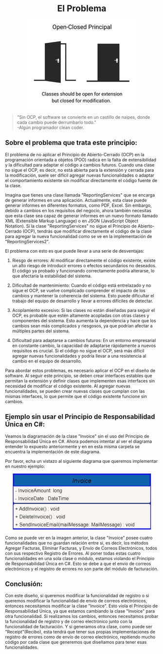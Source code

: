 ﻿<h1 align="center">El Problema</h1>

<p align="center">
  <img src="https://github.com/arozas/Solid/blob/main/img/OCP/OCP.jpg" alt="Violación del Principio de ABIERTO-CERRADO en C#">
</p>

> "Sin OCP, el software se convierte en un castillo de naipes, donde cada cambio puede derrumbarlo todo."\
> -Algún programador clean coder.

## Sobre el problema que trata este principio:

El problema de no aplicar el Principio de Abierto-Cerrado (OCP) en la programación orientada a objetos (POO) radica en la falta de extensibilidad y la dificultad para adaptar el código a cambios futuros. Cuando una clase no sigue el OCP, es decir, no está abierta para la extensión y cerrada para la modificación, suele ser difícil agregar nuevas funcionalidades o adaptar el comportamiento existente sin modificar directamente el código fuente de la clase.

Imagina que tienes una clase llamada "ReportingServices" que se encarga de generar informes en una aplicación. Actualmente, esta clase puede generar informes en diferentes formatos, como PDF, Excel. Sin embargo, debido a cambios en los requisitos del negocio, ahora también necesitas que esta clase sea capaz de generar informes en un nuevo formato llamado XML (Extensible Markup Language) o en JSON (JavaScript Object Notation). Si la clase "ReportingServices" no sigue el Principio de Abierto-Cerrado (OCP), tendrás que modificar directamente el código de la clase para agregar la nueva funcionalidad como se ve en la implementación de "ReportingServices2".

El problema con esto es que puede llevar a una serie de desventajas:

1. Riesgo de errores: Al modificar directamente el código existente, existe un alto riesgo de introducir errores o efectos secundarios no deseados. El código ya probado y funcionando correctamente podría alterarse, lo que afectaría la estabilidad del sistema.

2. Dificultad de mantenimiento: Cuando el código está entrelazado y no sigue el OCP, se vuelve complicado comprender el impacto de los cambios y mantener la coherencia del sistema. Esto puede dificultar el trabajo del equipo de desarrollo y llevar a errores difíciles de detectar.

3. Acoplamiento excesivo: Si las clases no están diseñadas para seguir el OCP, es probable que estén altamente acopladas con otras clases y componentes del sistema. Esto aumenta la dependencia y hace que los cambios sean más complicados y riesgosos, ya que podrían afectar a múltiples partes del sistema.

4. Dificultad para adaptarse a cambios futuros: En un entorno empresarial en constante cambio, la capacidad de adaptarse rápidamente a nuevos requisitos es crucial. Si el código no sigue el OCP, será más difícil agregar nuevas funcionalidades y podría llevar a una resistencia al cambio en el equipo de desarrollo.

Para abordar estos problemas, es necesario aplicar el OCP en el diseño de software. Al seguir este principio, se deben crear interfaces estables que permitan la extensión y definir clases que implementen esas interfaces sin necesidad de modificar el código existente. Al agregar nuevas funcionalidades, se pueden crear nuevas clases que cumplan con las mismas interfaces, lo que permite que el código existente funcione sin cambios.

## Ejemplo sin usar el Principio de Responsabilidad Única en C#:

Veamos la diagramación de la clase "Invoice" sin el uso del Principio de Responsabilidad Única en C#. Ahora podemos
intentar al ver el diagrama entender lo expuesto anteriormente y en en esta misma carpeta se encuentra la implementación
de este diagrama.

Por favor, echa un vistazo al siguiente diagrama que queremos implementar en nuestro ejemplo:

<p align="center">
  <img src="https://github.com/arozas/Solid/blob/main/img/SRP/InvoiceClass.jpg" alt="Violación del Principio de Responsabilidad Única en C#">
</p>

Como se puede ver en la imagen anterior, la clase "Invoice" posee cuatro funcionalidades que no guardan relación entre
si, es decir, los métodos Agregar Facturas, Eliminar Facturas, y Envío de Correos Electrónicos, todos con sus respectivo
Registro de Errores. Al poner todas estas cuatro funcionalidades en una sola clase o módulo, estamos violando el
Principio de Responsabilidad Única en C#. Esto se debe a que el envío de correos electrónicos y el registro de errores
no son parte del módulo de facturación.

## Conclusión:

Con este diseño, si queremos modificar la funcionalidad de registro o si queremos modificar la funcionalidad de envío de
correos electrónicos, entonces necesitamos modificar la clase "Invoice". Esto viola el Principio de Responsabilidad
Única, ya que estamos cambiando la clase "Invoice" para otra funcionalidad. Si realizamos los cambios, entonces
necesitamos probar la funcionalidad de registro y de correo electrónico junto con la funcionalidad de facturación. Y si
generamos otra clase, como puede ser "Receipt"(Recibo), esta tendrá que tener sus propias implementaciones de registro
de errores como de envío de correo electrónico, repitiendo mucho código por cada clase que generemos que diseñamos para
tener esas funcionalidades.




